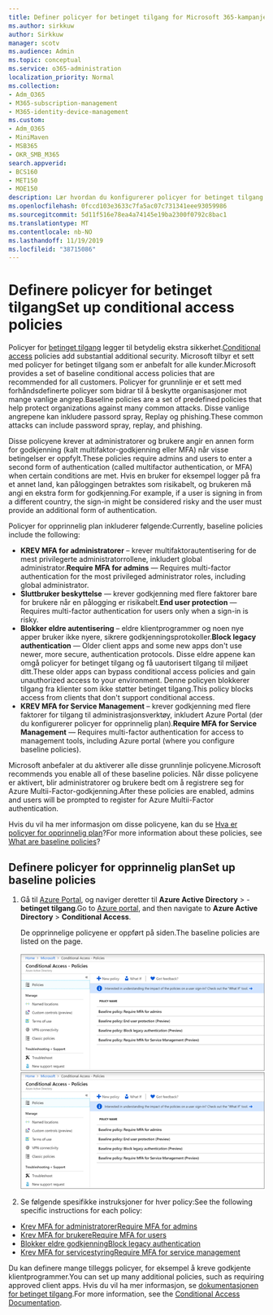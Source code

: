 ```yaml
---
title: Definer policyer for betinget tilgang for Microsoft 365-kampanjer
ms.author: sirkkuw
author: Sirkkuw
manager: scotv
ms.audience: Admin
ms.topic: conceptual
ms.service: o365-administration
localization_priority: Normal
ms.collection:
- Adm_O365
- M365-subscription-management
- M365-identity-device-management
ms.custom:
- Adm_O365
- MiniMaven
- MSB365
- OKR_SMB_M365
search.appverid:
- BCS160
- MET150
- MOE150
description: Lær hvordan du konfigurerer policyer for betinget tilgang for Microsoft 365-kampanjer.
ms.openlocfilehash: 0fccd103e3633c7fa5ac07c731341eee93059986
ms.sourcegitcommit: 5d11f516e78ea4a74145e19ba2300f0792c8bac1
ms.translationtype: MT
ms.contentlocale: nb-NO
ms.lasthandoff: 11/19/2019
ms.locfileid: "38715086"
---
```

# <a name="set-up-conditional-access-policies"></a><span data-ttu-id="e3c0f-103">Definere policyer for betinget tilgang</span><span class="sxs-lookup"><span data-stu-id="e3c0f-103">Set up conditional access policies</span></span>

<span data-ttu-id="e3c0f-104">Policyer for [betinget tilgang](https://docs.microsoft.com/azure/active-directory/conditional-access/overview) legger til betydelig ekstra sikkerhet.</span><span class="sxs-lookup"><span data-stu-id="e3c0f-104">[Conditional access](https://docs.microsoft.com/azure/active-directory/conditional-access/overview) policies add substantial additional security.</span></span> <span data-ttu-id="e3c0f-105">Microsoft tilbyr et sett med policyer for betinget tilgang som er anbefalt for alle kunder.</span><span class="sxs-lookup"><span data-stu-id="e3c0f-105">Microsoft provides a set of baseline conditional access policies that are recommended for all customers.</span></span> <span data-ttu-id="e3c0f-106">Policyer for grunnlinje er et sett med forhåndsdefinerte policyer som bidrar til å beskytte organisasjoner mot mange vanlige angrep.</span><span class="sxs-lookup"><span data-stu-id="e3c0f-106">Baseline policies are a set of predefined policies that help protect organizations against many common attacks.</span></span> <span data-ttu-id="e3c0f-107">Disse vanlige angrepene kan inkludere passord spray, Replay og phishing.</span><span class="sxs-lookup"><span data-stu-id="e3c0f-107">These common attacks can include password spray, replay, and phishing.</span></span>

<span data-ttu-id="e3c0f-108">Disse policyene krever at administratorer og brukere angir en annen form for godkjenning (kalt multifaktor-godkjenning eller MFA) når visse betingelser er oppfylt.</span><span class="sxs-lookup"><span data-stu-id="e3c0f-108">These policies require admins and users to enter a second form of authentication (called multifactor authentication, or MFA) when certain conditions are met.</span></span> <span data-ttu-id="e3c0f-109">Hvis en bruker for eksempel logger på fra et annet land, kan påloggingen betraktes som risikabelt, og brukeren må angi en ekstra form for godkjenning.</span><span class="sxs-lookup"><span data-stu-id="e3c0f-109">For example, if a user is signing in from a different country, the sign-in might be considered risky and the user must provide an additional form of authentication.</span></span> 

<span data-ttu-id="e3c0f-110">Policyer for opprinnelig plan inkluderer følgende:</span><span class="sxs-lookup"><span data-stu-id="e3c0f-110">Currently, baseline policies include the following:</span></span>
- <span data-ttu-id="e3c0f-111">**KREV MFA for administratorer** – krever multifaktorautentisering for de mest privilegerte administratorrollene, inkludert global administrator.</span><span class="sxs-lookup"><span data-stu-id="e3c0f-111">**Require MFA for admins** — Requires multi-factor authentication for the most privileged administrator roles, including global administrator.</span></span>
- <span data-ttu-id="e3c0f-112">**Sluttbruker beskyttelse** — krever godkjenning med flere faktorer bare for brukere når en pålogging er risikabelt.</span><span class="sxs-lookup"><span data-stu-id="e3c0f-112">**End user protection** — Requires multi-factor authentication for users only when a sign-in is risky.</span></span> 
- <span data-ttu-id="e3c0f-113">**Blokker eldre autentisering** – eldre klientprogrammer og noen nye apper bruker ikke nyere, sikrere godkjenningsprotokoller.</span><span class="sxs-lookup"><span data-stu-id="e3c0f-113">**Block legacy authentication** — Older client apps and some new apps don't use newer, more secure, authentication protocols.</span></span> <span data-ttu-id="e3c0f-114">Disse eldre appene kan omgå policyer for betinget tilgang og få uautorisert tilgang til miljøet ditt.</span><span class="sxs-lookup"><span data-stu-id="e3c0f-114">These older apps can bypass conditional access policies and gain unauthorized access to your environment.</span></span> <span data-ttu-id="e3c0f-115">Denne policyen blokkerer tilgang fra klienter som ikke støtter betinget tilgang.</span><span class="sxs-lookup"><span data-stu-id="e3c0f-115">This policy blocks access from clients that don't support conditional access.</span></span> 
- <span data-ttu-id="e3c0f-116">**KREV MFA for Service Management** – krever godkjenning med flere faktorer for tilgang til administrasjonsverktøy, inkludert Azure Portal (der du konfigurerer policyer for opprinnelig plan).</span><span class="sxs-lookup"><span data-stu-id="e3c0f-116">**Require MFA for Service Management** — Requires multi-factor authentication for access to management tools, including Azure portal (where you configure baseline policies).</span></span> 

<span data-ttu-id="e3c0f-117">Microsoft anbefaler at du aktiverer alle disse grunnlinje policyene.</span><span class="sxs-lookup"><span data-stu-id="e3c0f-117">Microsoft recommends you enable all of these baseline policies.</span></span> <span data-ttu-id="e3c0f-118">Når disse policyene er aktivert, blir administratorer og brukere bedt om å registrere seg for Azure Multii-Factor-godkjenning.</span><span class="sxs-lookup"><span data-stu-id="e3c0f-118">After these policies are enabled, admins and users will be prompted to register for Azure Multii-Factor authentication.</span></span>

<span data-ttu-id="e3c0f-119">Hvis du vil ha mer informasjon om disse policyene, kan du se [Hva er policyer for opprinnelig plan](https://docs.microsoft.com/azure/active-directory/conditional-access/concept-baseline-protection)?</span><span class="sxs-lookup"><span data-stu-id="e3c0f-119">For more information about these policies, see [What are baseline policies](https://docs.microsoft.com/azure/active-directory/conditional-access/concept-baseline-protection)?</span></span>


## <a name="set-up-baseline-policies"></a><span data-ttu-id="e3c0f-120">Definere policyer for opprinnelig plan</span><span class="sxs-lookup"><span data-stu-id="e3c0f-120">Set up baseline policies</span></span>

1. <span data-ttu-id="e3c0f-121">Gå til [Azure Portal](https://portal.azure.com), og naviger deretter til **Azure Active Directory** \> - **betinget tilgang**.</span><span class="sxs-lookup"><span data-stu-id="e3c0f-121">Go to [Azure portal](https://portal.azure.com), and then navigate to **Azure Active Directory** \> **Conditional Access**.</span></span>
    
    <span data-ttu-id="e3c0f-122">De opprinnelige policyene er oppført på siden.</span><span class="sxs-lookup"><span data-stu-id="e3c0f-122">The baseline policies are listed on the page.</span></span> <br/> <br/>
    <span data-ttu-id="e3c0f-123">![Side som viser en liste over opprinnelige policyer for betinget tilgang.](media/baslinepolicies.png)</span><span class="sxs-lookup"><span data-stu-id="e3c0f-123">![Page that lists baseline policies for conditional access.](media/baslinepolicies.png)</span></span>
1. <span data-ttu-id="e3c0f-124">Se følgende spesifikke instruksjoner for hver policy:</span><span class="sxs-lookup"><span data-stu-id="e3c0f-124">See the following specific instructions for each policy:</span></span>

  - [<span data-ttu-id="e3c0f-125">Krev MFA for administratorer</span><span class="sxs-lookup"><span data-stu-id="e3c0f-125">Require MFA for admins</span></span>](https://docs.microsoft.com/azure/active-directory/conditional-access/howto-baseline-protect-administrators)
- [<span data-ttu-id="e3c0f-126">Krev MFA for brukere</span><span class="sxs-lookup"><span data-stu-id="e3c0f-126">Require MFA for users</span></span>](https://docs.microsoft.com/azure/active-directory/conditional-access/howto-baseline-protect-end-users)  
 - [<span data-ttu-id="e3c0f-127">Blokker eldre godkjenning</span><span class="sxs-lookup"><span data-stu-id="e3c0f-127">Block legacy authentication</span></span>](https://docs.microsoft.com/azure/active-directory/conditional-access/howto-baseline-protect-legacy-auth)
  - [<span data-ttu-id="e3c0f-128">Krev MFA for servicestyring</span><span class="sxs-lookup"><span data-stu-id="e3c0f-128">Require MFA for service management</span></span>](https://docs.microsoft.com/azure/active-directory/conditional-access/howto-baseline-protect-azure)

<span data-ttu-id="e3c0f-129">Du kan definere mange tilleggs policyer, for eksempel å kreve godkjente klientprogrammer.</span><span class="sxs-lookup"><span data-stu-id="e3c0f-129">You can set up many additional policies, such as requiring approved client apps.</span></span> <span data-ttu-id="e3c0f-130">Hvis du vil ha mer informasjon, se [dokumentasjonen for betinget tilgang](https://docs.microsoft.com/azure/active-directory/conditional-access/).</span><span class="sxs-lookup"><span data-stu-id="e3c0f-130">For more information, see the [Conditional Access Documentation](https://docs.microsoft.com/azure/active-directory/conditional-access/).</span></span>
